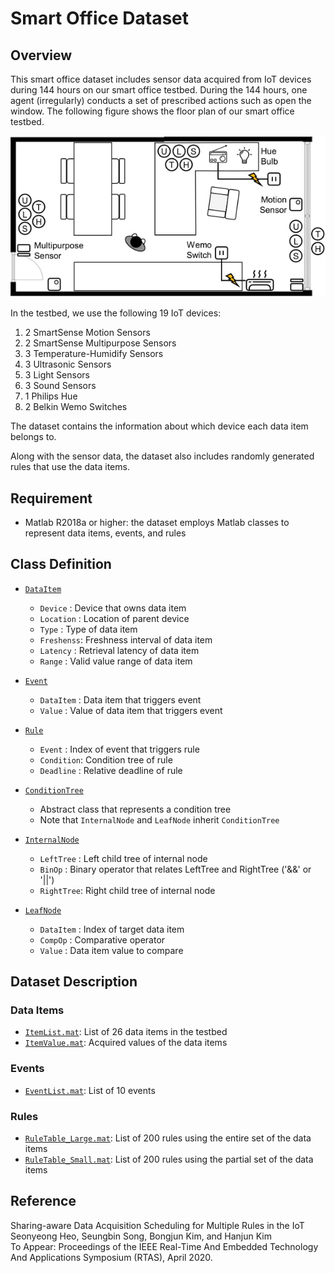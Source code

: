 # Smart Office Dataset

## Overview

This smart office dataset includes sensor data acquired from IoT devices during 144 hours on our smart office testbed. During the 144 hours, one agent (irregularly) conducts a set of prescribed actions such as open the window. The following figure shows the floor plan of our smart office testbed.

![Floor Plan of Our Smart Office Testbed](documents/testbed.jpg)

In the testbed, we use the following 19 IoT devices:
1. 2 SmartSense Motion Sensors
2. 2 SmartSense Multipurpose Sensors
3. 3 Temperature-Humidify Sensors
4. 3 Ultrasonic Sensors
5. 3 Light Sensors
6. 3 Sound Sensors
7. 1 Philips Hue
8. 2 Belkin Wemo Switches

The dataset contains the information about which device each data item belongs to.
  
Along with the sensor data, the dataset also includes randomly generated rules that use the data items. 

## Requirement

- Matlab R2018a or higher: the dataset employs Matlab classes to represent data items, events, and rules

## Class Definition
* [`DataItem`](classes/DataItem.m)
  - `Device`   : Device that owns data item
  - `Location` : Location of parent device
  - `Type`     : Type of data item
  - `Freshenss`: Freshness interval of data item
  - `Latency`  : Retrieval latency of data item
  - `Range`    : Valid value range of data item
 
* [`Event`](classes/Event.m)
  - `DataItem` : Data item that triggers event
  - `Value`    : Value of data item that triggers event
 
* [`Rule`](classes/Rule.m)
  - `Event`    : Index of event that triggers rule
  - `Condition`: Condition tree of rule
  - `Deadline` : Relative deadline of rule
 
* [`ConditionTree`](classes/ConditionTree.m)
  - Abstract class that represents a condition tree
  - Note that `InternalNode` and `LeafNode` inherit `ConditionTree` 

* [`InternalNode`](classes/InternalNode.m)
  - `LeftTree` : Left child tree of internal node
  - `BinOp`    : Binary operator that relates LeftTree and RightTree ('&&' or '||')
  - `RightTree`: Right child tree of internal node
 
* [`LeafNode`](classes/LeafNode.m)
  - `DataItem` : Index of target data item
  - `CompOp`   : Comparative operator
  - `Value`    : Data item value to compare
 
## Dataset Description

### Data Items
* [`ItemList.mat`](dataset/ItemList.mat): List of 26 data items in the testbed
* [`ItemValue.mat`](dataset/ItemValue.mat): Acquired values of the data items

### Events
* [`EventList.mat`](dataset/EventList.mat): List of 10 events

### Rules
* [`RuleTable_Large.mat`](dataset/RuleTable_Large.mat): List of 200 rules using the entire set of the data items
* [`RuleTable_Small.mat`](dataset/RuleTable_Small.mat): List of 200 rules using the partial set of the data items

## Reference

Sharing-aware Data Acquisition Scheduling for Multiple Rules in the IoT  
Seonyeong Heo, Seungbin Song, Bongjun Kim, and Hanjun Kim  
To Appear: Proceedings of the IEEE Real-Time And Embedded Technology And Applications Symposium (RTAS), April 2020.  
